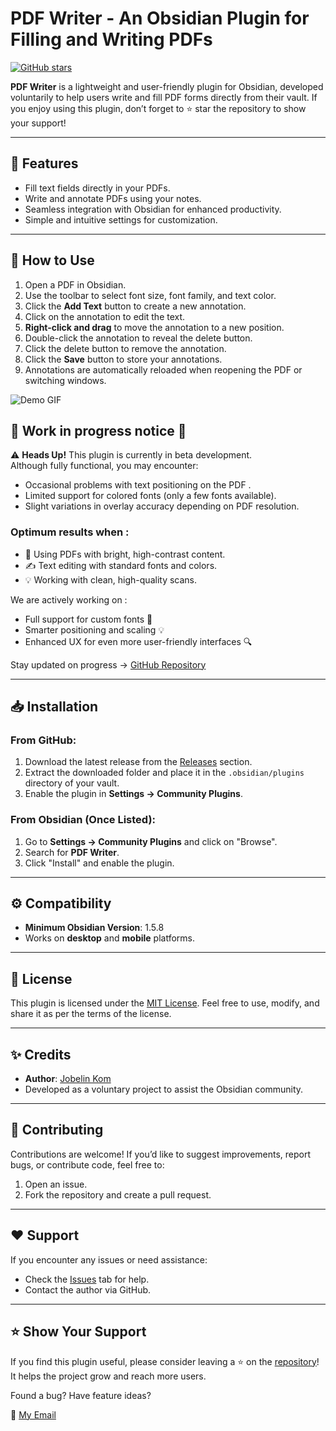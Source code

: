 # PDF Writer - An Obsidian Plugin for Filling and Writing PDFs

[![GitHub stars](https://img.shields.io/github/stars/jkom4/obsidian-pdf-writer?style=social)](https://github.com/jkom4/obsidian-pdf-writer/stargazers)

**PDF Writer** is a lightweight and user-friendly plugin for Obsidian, developed voluntarily to help users write and fill PDF forms directly from their vault. If you enjoy using this plugin, don’t forget to ⭐ star the repository to show your support!

---

## 🔧 Features
- Fill text fields directly in your PDFs.
- Write and annotate PDFs using your notes.
- Seamless integration with Obsidian for enhanced productivity.
- Simple and intuitive settings for customization.

---

## 📑 How to Use
1. Open a PDF in Obsidian.
2. Use the toolbar to select font size, font family, and text color.
3. Click the **Add Text** button to create a new annotation.
4. Click on the annotation to edit the text.
5. **Right-click and drag** to move the annotation to a new position.
6. Double-click the annotation to reveal the delete button.
7. Click the delete button to remove the annotation.
8. Click the **Save** button to store your annotations.
9. Annotations are automatically reloaded when reopening the PDF or switching windows.

![Demo GIF](https://github.com/jkom4/obsidian-pdf-writer/assets/tutoPDFWriter.gif)

## 🚧 Work in progress notice 📝

⚠️ **Heads Up!** This plugin is currently in beta development.  
Although fully functional, you may encounter:

- Occasional problems with text positioning on the PDF .
- Limited support for colored fonts (only a few fonts available).
- Slight variations in overlay accuracy depending on PDF resolution.

### Optimum results when :
- 📜 Using PDFs with bright, high-contrast content.
- ✍️ Text editing with standard fonts and colors.
- 💡 Working with clean, high-quality scans.

We are actively working on :
- Full support for custom fonts 🎨
- Smarter positioning and scaling 💡
- Enhanced UX for even more user-friendly interfaces 🔍

Stay updated on progress →  [GitHub Repository](https://github.com/jkom4/obsidian-pdf-writer)

---

## 📥 Installation
### From GitHub:
1. Download the latest release from the [Releases](https://github.com/jkom4/obsidian-pdf-writer/releases) section.
2. Extract the downloaded folder and place it in the `.obsidian/plugins` directory of your vault.
3. Enable the plugin in **Settings → Community Plugins**.

### From Obsidian (Once Listed):
1. Go to **Settings → Community Plugins** and click on "Browse".
2. Search for **PDF Writer**.
3. Click "Install" and enable the plugin.

---

## ⚙️ Compatibility
- **Minimum Obsidian Version**: 1.5.8
- Works on **desktop** and **mobile** platforms.

---

## 📜 License
This plugin is licensed under the [MIT License](https://github.com/jkom4/obsidian-pdf-writer/blob/main/LICENSE). Feel free to use, modify, and share it as per the terms of the license.

---

## ✨ Credits
- **Author**: [Jobelin Kom](https://github.com/jkom4)
- Developed as a voluntary project to assist the Obsidian community.

---

## 🤝 Contributing
Contributions are welcome! If you’d like to suggest improvements, report bugs, or contribute code, feel free to:
1. Open an issue.
2. Fork the repository and create a pull request.

---

## ❤️ Support
If you encounter any issues or need assistance:
- Check the [Issues](https://github.com/jkom4/obsidian-pdf-writer/issues) tab for help.
- Contact the author via GitHub.

---

## ⭐ Show Your Support
If you find this plugin useful, please consider leaving a ⭐ on the [repository](https://github.com/jkom4/obsidian-pdf-writer)! It helps the project grow and reach more users.

Found a bug? Have feature ideas?

📧 [My Email](mailto://jkom4dev@gmail.com)


